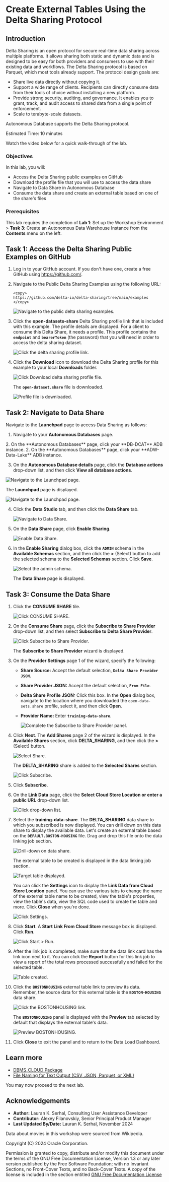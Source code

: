 # Create External Tables Using the Delta Sharing Protocol

## Introduction

Delta Sharing is an open protocol for secure real-time data sharing across multiple platforms. It allows sharing both static and dynamic data and is designed to be easy for both providers and consumers to use with their existing data and workflows. The Delta Sharing protocol is based on Parquet, which most tools already support. The protocol design goals are:

* Share live data directly without copying it.
* Support a wide range of clients. Recipients can directly consume data from their tools of choice without installing a new platform.
* Provide strong security, auditing, and governance. It enables you to grant, track, and audit access to shared data from a single point of enforcement.
* Scale to terabyte-scale datasets.

Autonomous Database supports the Delta Sharing protocol.

Estimated Time: 10 minutes

Watch the video below for a quick walk-through of the lab.
[](youtube:YH7pPGEaxNI)

### Objectives

In this lab, you will:

* Access the Delta Sharing public examples on GitHub
* Download the profile file that you will use to access the data share
* Navigate to Data Share in Autonomous Database
* Consume the data share and create an external table based on one of the share's files

### Prerequisites

This lab requires the completion of **Lab 1**: Set up the Workshop Environment > **Task 3**: Create an Autonomous Data Warehouse Instance from the **Contents** menu on the left.

## Task 1: Access the Delta Sharing Public Examples on GitHub

1. Log in to your GitHub account. If you don't have one, create a free GitHub using https://github.com/.

2. Navigate to the Public Delta Sharing Examples using the following URL:

    ```
    <copy>
    https://github.com/delta-io/delta-sharing/tree/main/examples
    </copy>
    ```

    ![Navigate to the public delta sharing examples.](./images/github-public-examples.png " ")

3. Click the **open-datasets-share** Delta Sharing profile link that is included with this example. The profile details are displayed. For a client to consume this Delta Share, it needs a profile. This profile contains the **`endpoint`** and **`bearerToken`** (the password) that you will need in order to access the delta sharing dataset.

    ![Click the delta sharing profile link.](./images/share-profile.png " ")

4. Click the **Download** icon to download the Delta Sharing profile for this example to your local **Downloads** folder.

    ![Click Download delta sharing profile file.](./images/download-share-profile.png " ")

    The **`open-dataset.share`** file is downloaded.

    ![Profile file is downloaded.](./images/file-downloaded.png " ")

## Task 2: Navigate to Data Share

Navigate to the **Launchpad** page to access Data Sharing as follows:

1. Navigate to your **Autonomous Databases** page.

<if type="livelabs">
2. On the **Autonomous Databases** page, click your **DB-DCAT** ADB instance.
</if>

<if type="freetier">
2. On the **Autonomous Databases** page, click your **ADW-Data-Lake** ADB instance.
</if>

3. On the **Autonomous Database details** page, click the **Database actions** drop-down list, and then click **View all database actions**.

  ![Navigate to the Launchpad page.](./images/navigate-launchpad.png " ")

  The **Launchpad** page is displayed.

  ![Navigate to the Launchpad page.](./images/launchpad.png " ")

4. Click the **Data Studio** tab, and then click the **Data Share** tab.

    ![Navigate to Data Share.](./images/navigate-data-share.png " ")

5. On the **Data Share** page, click **Enable Sharing**.

    ![Enable Data Share.](./images/enable-sharing.png " ")

6. In the **Enable Sharing** dialog box, click the **`ADMIN`** schema in the **Available Schemas** section, and then click the **>** (Select) button to add the selected schema to the **Selected Schemas** section. Click **Save**.

    ![Select the admin schema.](./images/select-admin-schema.png " ")

    The **Data Share** page is displayed.

## Task 3: Consume the Data Share

1. Click the **CONSUME SHARE** tile.

    ![Click CONSUME SHARE.](./images/click-consume-share.png " ")

2. On the **Consume Share** page, click the **Subscribe to Share Provider** drop-down list, and then select **Subscribe to Delta Share Provider**.

    ![Click Subscribe to Share Provider.](./images/click-subscribe-share-provider.png " ")

    The **Subscribe to Share Provider** wizard is displayed.

3. On the **Provider Settings** page 1 of the wizard, specify the following:

    * **Share Source:** Accept the default selection, **`Delta Share Provider JSON`**.
    * **Share Provider JSON:** Accept the default selection, **`From File`**.
    * **Delta Share Profile JSON:** Click this box. In the **Open** dialog box, navigate to the location where you downloaded the `open-data-sets.share` profile, select it, and then click **Open**.
    * **Provider Name:** Enter **`training-data-share`**.

      ![Complete the Subscribe to Share Provider panel.](./images/complete-subscribe-share-provider.png " ")

4. Click **Next**. The **Add Shares** page 2 of the wizard is displayed. In the **Available Shares** section, click **DELTA_SHARING**, and then click the **>** (Select) button.

    ![Select Share.](./images/select-share.png " ")

    The **DELTA_SHARING** share is added to the **Selected Shares** section.

    ![Click Subscribe.](./images/click-subscribe.png " ")

5. Click **Subscribe**.

6. On the **Link Data** page, click the **Select Cloud Store Location or enter a public URL** drop-down list.

    ![Click drop-down list.](./images/click-location.png " ")

7. Select the **training-data-share**. The **DELTA_SHARING** data share to which you subscribed is now displayed. You can drill down on this data share to display the available data. Let's create an external table based on the **`DEFAULT.BOSTON-HOUSING`** file. Drag and drop this file onto the data linking job section.

    ![Drill-down on data share.](./images/drill-down-data-share.png " ")

    The external table to be created is displayed in the data linking job section.

    ![Target table displayed.](./images/target-table.png " ")

    You can click the **Settings** icon to display the **Link Data from Cloud Store Location** panel. You can use the various tabs to change the name of the external table name to be created, view the table's properties, view the table's data, view the SQL code used to create the table and more. Click **Close** when you're done.

    ![Click Settings.](./images/click-settings.png " ")

8. Click **Start**. A **Start Link From Cloud Store** message box is displayed. Click **Run**.

    ![Click Start > Run.](./images/click-start-run.png " ")

9. After the link job is completed, make sure that the data link card has the link icon next to it. You can click the **Report** button for this link job to view a report of the total rows processed successfully and failed for the selected table.

    ![Table created.](./images/table-created.png " ")

10. Click the **`BOSTONHOUSING`** external table link to preview its data. Remember, the source data for this external table is the **`BOSTON-HOUSING`** data share.

    ![Click the BOSTONHOUSING link.](images/click-bostonhousing.png)

    The **`BOSTONHOUSING`** panel is displayed with the **Preview** tab selected by default that displays the external table's data.

    ![Preview BOSTONHOUSING.](images/bostonhousing-preview.png)

11. Click **Close** to exit the panel and to return to the Data Load Dashboard.

<!-- Old tasks

Task 3: Create a Database Credential and List the Available Schemas and Tables

Create a new database credential that you will use in this task as follows:

1. Use the **`CREATE_CREDENTIAL`** procedure in the **`DBMS_CLOUD`** PL/SQL package to create and store the cloud service credentials in the Autonomous Database. For additional information, see the [CREATE_CREDENTIAL procedure](https://docs.oracle.com/en/cloud/paas/autonomous-database/adbsa/dbms-cloud-subprograms.html#GUID-742FC365-AA09-48A8-922C-1987795CF36A) documentation. Copy and paste the following code into your SQL Worksheet. You can substitute the `credential_name` with your own value. Click the **Run Script** icon in the Worksheet toolbar.

    >**Note:** It is a requirement to use **`bearer_token`** as the **`username`**.

    ```
    <copy>
    BEGIN
        dbms_cloud.create_credential(
        credential_name=>'PUBLIC_DELTA',
        username => 'bearer_token',
        password => 'faaie590d541265bcab1f2de9813274bf233');
    end;
    </copy>
    ```

    ![Create database credential.](./images/create-database-credential.png " ")

2. To identify the available schemas and tables in this Delta Sharing example, copy and paste the following code into your SQL worksheet, and then click the **Run Script** icon in the Worksheet toolbar.

     ```
    <copy>
    SELECT SHARE_NAME, SCHEMA_NAME, TABLE_NAME
    FROM
    dbms_share.discover_available_tables(
    endpoint=>'https://sharing.delta.io/delta-sharing/',
    credential_name=>'PUBLIC_DELTA');
    </copy>
    ```

     ![Query the available schemas and tables in the Delta Share.](./images/schemas-tables-displayed.png " ")

     In the next task, you will access one of the data share tables, **`BOSTON-HOUSING`**, using the Data Sharing tool.

Task 5: Create an External Table Based on a Table in the Delta Share

Navigate the **Database Actions | Launchpad** page.

1. Go back to the **Autonomous Database | Oracle Cloud Infrastructure** browser tab. On your **Autonomous Databases** page, click your **ADW-Data-Lake** Autonomous Database instance.

2. On the **ADW-Data-Lake** page, click the **Database actions** drop-down list, and then click **View all database actions**.

Task 4: Create a Parquet External Table Based on a Table in the Delta Share

Create an external table and load it with data from the **`boston-housing`** table in the Delta Public share. Use the **`EXTERNAL_TABLE`** procedure in the **`DBMS_CLOUD`** package to create and populate the external table.

1. Copy and paste the following code into your SQL Worksheet, and then click the **Run Script** icon in the Worksheet toolbar.

    ```
    <copy>
    DECLARE
  l_TABLE_NAME        DBMS_QUOTED_ID := '"BOSTONHOUSING"';
  l_CREDENTIAL_NAME   DBMS_QUOTED_ID := '"PUBLIC_DELTA"';
  l_FILE_URI_LIST     CLOB :=
    q'[https://sharing.delta.io/delta-sharing/#DELTA_SHARING.DEFAULT.BOSTON-HOUSING]';
  l_COLUMN_LIST       CLOB :=
    q'[
     "ID"       NUMBER
    ,"crim"     BINARY_DOUBLE
    ,"zn"       BINARY_DOUBLE
    ,"indus"    BINARY_DOUBLE
    ,"chas"     NUMBER
    ,"nox"      BINARY_DOUBLE
    ,"rm"       BINARY_DOUBLE
    ,"age"      BINARY_DOUBLE
    ,"dis"      BINARY_DOUBLE
    ,"rad"      NUMBER
    ,"tax"      NUMBER
    ,"ptratio"  BINARY_DOUBLE
    ,"black"    BINARY_DOUBLE
    ,"lstat"    BINARY_DOUBLE
    ,"medv"     BINARY_DOUBLE]';
  l_FIELD_LIST        CLOB := null;
  l_FORMAT            CLOB :=
    '{
       "type" : "parquet",
       "access_protocol" : "delta_sharing"
     }';
BEGIN
  DBMS_CLOUD.CREATE_EXTERNAL_TABLE
  ( TABLE_NAME        => l_TABLE_NAME
   ,CREDENTIAL_NAME   => l_CREDENTIAL_NAME
   ,FILE_URI_LIST     => l_FILE_URI_LIST
   ,COLUMN_LIST       => l_COLUMN_LIST
   ,FIELD_LIST        => l_FIELD_LIST
   ,FORMAT            => l_FORMAT
  );
END;
/
    </copy>
    ```
The PL/SQL block is executed successfully and the new **`BOSTONHOUSING`** external table is created and populated.

  ![Create external table.](./images/create-external-table.png " ")

2. Query the **`BOSTONHOUSING`** external table. Copy and paste the following code into your SQL Worksheet, and then click the **Run Script** icon in the Worksheet toolbar.

    ```
    <copy>
    select *
    from BOSTONHOUSING;
    </copy>
    ```

    ![Query external table.](./images/query-external-table.png " ")

-->

## Learn more

* [DBMS_CLOUD Package](https://docs.oracle.com/en/cloud/paas/autonomous-database/adbsa/dbms-cloud-package.html#GUID-CE359BEA-51EA-4DE2-88DB-F21A9FC10721)
* [File Naming for Text Output (CSV, JSON, Parquet, or XML)](https://docs.oracle.com/en/cloud/paas/autonomous-database/adbsa/export-data-file-namingl.html#GUID-1A52F59C-2797-48A5-A058-950318DBE9AF)

You may now proceed to the next lab.

## Acknowledgements

* **Author:** Lauran K. Serhal, Consulting User Assistance Developer
* **Contributor:** Alexey Filanovskiy, Senior Principal Product Manager
* **Last Updated By/Date:** Lauran K. Serhal, November 2024

Data about movies in this workshop were sourced from Wikipedia.

Copyright (C) 2024 Oracle Corporation.

Permission is granted to copy, distribute and/or modify this document
under the terms of the GNU Free Documentation License, Version 1.3
or any later version published by the Free Software Foundation;
with no Invariant Sections, no Front-Cover Texts, and no Back-Cover Texts.
A copy of the license is included in the section entitled [GNU Free Documentation License](files/https://oracle-livelabs.github.io/adb/shared/adb-15-minutes/introduction/files/gnu-free-documentation-license.txt)